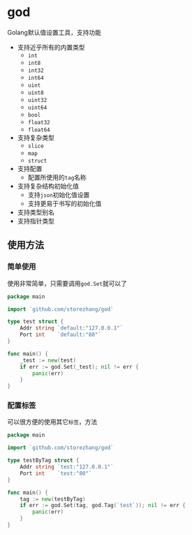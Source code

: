# god

Golang默认值设置工具，支持功能

- 支持近乎所有的内置类型
    - `int`
    - `int8`
    - `int32`
    - `int64`
    - `uint`
    - `uint8`
    - `uint32`
    - `uint64`
    - `bool`
    - `float32`
    - `float64`
- 支持复杂类型
    - `slice`
    - `map`
    - `struct`
- 支持配置
    - 配置所使用的`tag`名称
- 支持复杂结构初始化值
    - 支持`json`初始化值设置
    - 支持更易于书写的初始化值
- 支持类型别名
- 支持指针类型

## 使用方法

### 简单使用

使用非常简单，只需要调用`god.Set`就可以了

```go
package main

import `github.com/storezhang/god`

type test struct {
    Addr string `default:"127.0.0.1"`
    Port int    `default:"80"`
}

func main() {
    _test := new(test)
    if err := god.Set(_test); nil != err {
        panic(err)
    }
}
```

### 配置标签

可以很方便的使用其它`标签`，方法

```go
package main

import `github.com/storezhang/god`

type testByTag struct {
    Addr string `test:"127.0.0.1"`
    Port int    `test:"80"`
}

func main() {
    tag := new(testByTag)
    if err := god.Set(tag, god.Tag(`test`)); nil != err {
        panic(err)
    }
}
```
